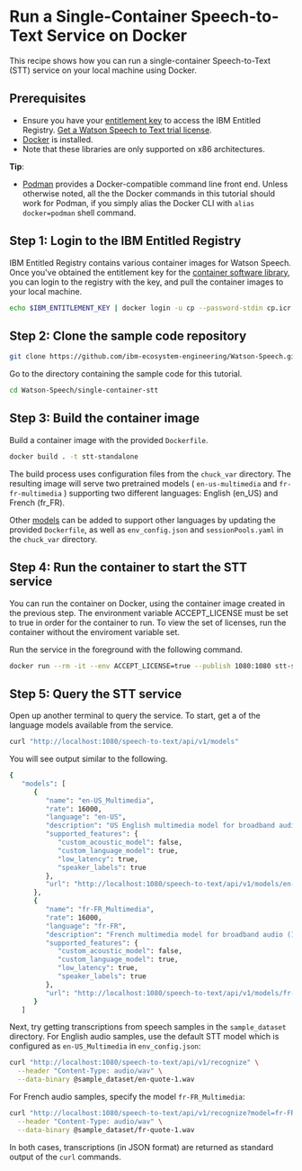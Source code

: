 # Run a Single-Container Speech-to-Text Service on Docker

This recipe shows how you can run a single-container Speech-to-Text (STT) service on your local machine using Docker.

## Prerequisites

- Ensure you have your [entitlement key](https://myibm.ibm.com/products-services/containerlibrary) to access the IBM Entitled Registry. [Get a Watson Speech to Text trial license](https://www.ibm.com/account/reg/us-en/subscribe?formid=urx-51754).
- [Docker](https://docs.docker.com/get-docker/) is installed.
- Note that these libraries are only supported on x86 architectures.

**Tip**:

- [Podman](https://podman.io/getting-started/installation) provides a Docker-compatible command line front end. Unless otherwise noted, all the the Docker commands in this tutorial should work for Podman, if you simply alias the Docker CLI with `alias docker=podman` shell command.

## Step 1: Login to the IBM Entitled Registry

IBM Entitled Registry contains various container images for Watson Speech. Once you've obtained the entitlement key for the [container software library](https://myibm.ibm.com/products-services/containerlibrary), you can login to the registry with the key, and pull the container images to your local machine.

```sh
echo $IBM_ENTITLEMENT_KEY | docker login -u cp --password-stdin cp.icr.io
```

## Step 2: Clone the sample code repository

```sh
git clone https://github.com/ibm-ecosystem-engineering/Watson-Speech.git
```

Go to the directory containing the sample code for this tutorial.

```sh
cd Watson-Speech/single-container-stt
```

## Step 3: Build the container image

Build a container image with the provided `Dockerfile`.

```sh
docker build . -t stt-standalone
```

The build process uses configuration files from the `chuck_var` directory. The resulting image will serve two pretrained models ( `en-us-multimedia` and `fr-fr-multimedia` ) supporting two different languages: English (en_US) and French (fr_FR). 

Other [models](https://www.ibm.com/docs/en/watson-libraries?topic=home-models-catalog) can be added to support other languages by updating the provided `Dockerfile`, as well as `env_config.json` and `sessionPools.yaml` in the `chuck_var` directory.

## Step 4: Run the container to start the STT service

You can run the container on Docker, using the container image created in the previous step. The environment variable ACCEPT_LICENSE must be set to true in order for the container to run. To view the set of licenses, run the container without the enviroment variable set.

Run the service in the foreground with the following command.

```sh
docker run --rm -it --env ACCEPT_LICENSE=true --publish 1080:1080 stt-standalone
```

## Step 5: Query the STT service

Open up another terminal to query the service. To start, get a of the language models available from the service.

```sh
curl "http://localhost:1080/speech-to-text/api/v1/models"
```

You will see output similar to the following.

```sh
{
   "models": [
      {
         "name": "en-US_Multimedia",
         "rate": 16000,
         "language": "en-US",
         "description": "US English multimedia model for broadband audio (16kHz or more)",
         "supported_features": {
            "custom_acoustic_model": false,
            "custom_language_model": true,
            "low_latency": true,
            "speaker_labels": true
         },
         "url": "http://localhost:1080/speech-to-text/api/v1/models/en-US_Multimedia"
      },
      {
         "name": "fr-FR_Multimedia",
         "rate": 16000,
         "language": "fr-FR",
         "description": "French multimedia model for broadband audio (16kHz or more)",
         "supported_features": {
            "custom_acoustic_model": false,
            "custom_language_model": true,
            "low_latency": true,
            "speaker_labels": true
         },
         "url": "http://localhost:1080/speech-to-text/api/v1/models/fr-FR_Multimedia"
      }
   ]
```

Next, try getting transcriptions from speech samples in the `sample_dataset` directory. For English audio samples, use the default STT model which is configured as `en-US_Multimedia` in `env_config.json`:

```sh
curl "http://localhost:1080/speech-to-text/api/v1/recognize" \
  --header "Content-Type: audio/wav" \
  --data-binary @sample_dataset/en-quote-1.wav
```

For French audio samples, specify the model `fr-FR_Multimedia`:

```sh
curl "http://localhost:1080/speech-to-text/api/v1/recognize?model=fr-FR_Multimedia" \
  --header "Content-Type: audio/wav" \
  --data-binary @sample_dataset/fr-quote-1.wav
```

In both cases, transcriptions (in JSON format) are returned as standard output of the ```curl``` commands.

